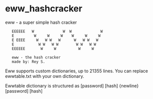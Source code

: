 # eww_hashcracker
eww - a super simple hash cracker

       EEEEEE   W             W  W             W
       E         W     W     W    W     W     W
       E EEEE     W   W W   W      W   W W   W
       E           W W   W W        W W   W W
       EEEEEE       W     W          W     W

       eww - the hash cracker
       made by: Rey S.

Eww supports custom dictionaries, up to 21355 lines. You can replace ewwtable.txt with your own dictionary.

Ewwtable dictionary is structured as [password] [hash] {newline} [password] [hash]

